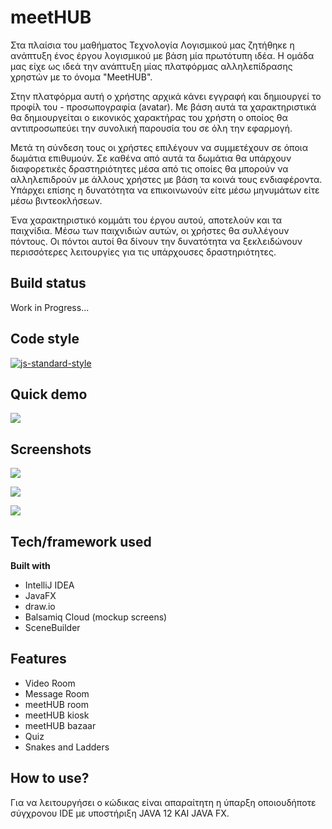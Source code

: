 # meetHUB
Στα πλαίσια του μαθήματος Τεχνολογία Λογισμικού μας ζητήθηκε η ανάπτυξη ένος έργου λογισμικού με βάση μία πρωτότυπη ιδέα. Η ομάδα μας είχε ως ιδεά την ανάπτυξη μίας πλατφόρμας αλληλεπίδρασης χρηστών με το όνομα "MeetHUB". 

Στην πλατφόρμα αυτή ο χρήστης αρχικά κάνει εγγραφή και δημιουργεί το προφίλ του - προσωπογραφία (avatar). Με βάση αυτά τα χαρακτηριστικά θα δημιουργείται ο εικονικός χαρακτήρας του χρήστη ο οποίος θα αντιπροσωπεύει την συνολική παρουσία του σε όλη την εφαρμογή.

Μετά τη σύνδεση τους οι χρήστες επιλέγουν να συμμετέχουν σε όποια δωμάτια επιθυμούν. Σε καθένα από αυτά τα δωμάτια θα υπάρχουν διαφορετικές δραστηριότητες μέσα από τις οποίες θα μπορούν να αλληλεπιδρούν με άλλους χρήστες με βάση τα κοινά τους ενδιαφέροντα. Υπάρχει επίσης η δυνατότητα να επικοινωνούν είτε μέσω μηνυμάτων είτε μέσω βιντεοκλήσεων. 

Ένα χαρακτηριστικό κομμάτι του έργου αυτού, αποτελούν και τα παιχνίδια. Μέσω των παιχνιδιών αυτών, οι χρήστες θα συλλέγουν πόντους. Οι πόντοι αυτοί θα δίνουν την δυνατότητα να ξεκλειδώνουν περισσότερες λειτουργίες για τις υπάρχουσες δραστηριότητες.


## Build status
Work in Progress...

## Code style


[![js-standard-style](https://img.shields.io/badge/code%20style-standard-brightgreen.svg?style=flat)](https://github.com/feross/standard)
 
## Quick demo

[![](https://i.imgur.com/Lf8RN51.gif)](#)

## Screenshots

[![](https://i.imgur.com/MXddxak.jpg)](#)

[![](https://i.imgur.com/2IAHMGK.jpg)](#)

[![](https://i.imgur.com/ZAquSr9.jpg)](#)

## Tech/framework used

<b>Built with</b>
- IntelliJ IDEA 
- JavaFX
- draw.io
- Balsamiq Cloud (mockup screens)
- SceneBuilder

## Features
- Video Room
- Message Room
- meetHUB room
- meetHUB kiosk
- meetHUB bazaar
- Quiz
- Snakes and Ladders



## How to use?
Για να λειτουργήσει ο κώδικας είναι απαραίτητη η ύπαρξη οποιουδήποτε σύγχρονου IDE με υποστήριξη JAVA 12 KAI JAVA FX. 

